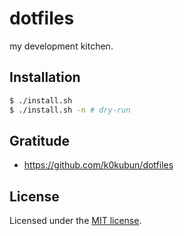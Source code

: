 # dotfiles
my development kitchen.

## Installation
```sh
$ ./install.sh
$ ./install.sh -n # dry-run
```

## Gratitude
- https://github.com/k0kubun/dotfiles

## License
Licensed under the [MIT license](https://igsr5.mit-license.org/2022).

